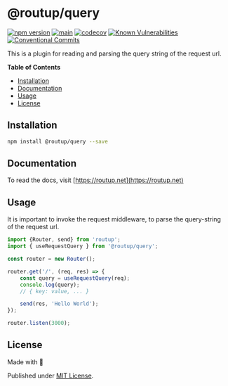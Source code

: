 # @routup/query

[![npm version](https://badge.fury.io/js/@routup%2Fquery.svg)](https://badge.fury.io/js/@routup%2Fquery)
[![main](https://github.com/Tada5hi/routup/actions/workflows/main.yml/badge.svg)](https://github.com/Tada5hi/routup/actions/workflows/main.yml)
[![codecov](https://codecov.io/gh/tada5hi/routup/branch/master/graph/badge.svg?token=CLIA667K6V)](https://codecov.io/gh/tada5hi/routup)
[![Known Vulnerabilities](https://snyk.io/test/github/Tada5hi/routup/badge.svg)](https://snyk.io/test/github/Tada5hi/routup)
[![Conventional Commits](https://img.shields.io/badge/Conventional%20Commits-1.0.0-%23FE5196?logo=conventionalcommits&logoColor=white)](https://conventionalcommits.org)

This is a plugin for reading and parsing the query string of the request url.

**Table of Contents**

- [Installation](#installation)
- [Documentation](#documentation)
- [Usage](#usage)
- [License](#license)

## Installation

```bash
npm install @routup/query --save
```

## Documentation

To read the docs, visit [https://routup.net](https://routup.net)

## Usage

It is important to invoke the request middleware,
to parse the query-string of the request url.

```typescript
import {Router, send} from 'routup';
import { useRequestQuery } from '@routup/query';

const router = new Router();

router.get('/', (req, res) => {
    const query = useRequestQuery(req);
    console.log(query);
    // { key: value, ... }

    send(res, 'Hello World');
});

router.listen(3000);
```

## License

Made with 💚

Published under [MIT License](./LICENSE).
